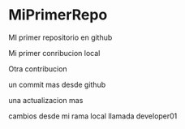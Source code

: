 # MiPrimerRepo
MI primer repositorio en github

Mi primer conribucion local

Otra contribucion

un commit mas desde github

una actualizacion mas

cambios desde mi rama local llamada developer01